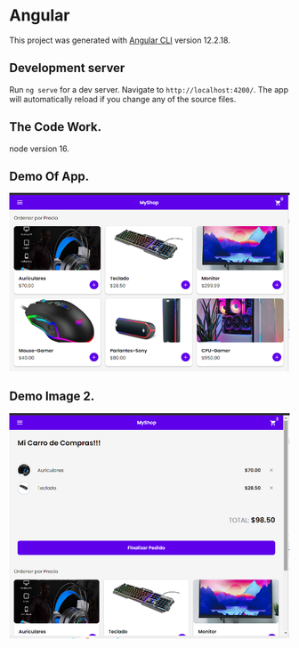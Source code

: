 # Angular

This project was generated with [Angular CLI](https://github.com/angular/angular-cli) version 12.2.18.

## Development server

Run `ng serve` for a dev server. Navigate to `http://localhost:4200/`. The app will automatically reload if you change any of the source files.

## The Code Work.
node version 16.

## Demo Of App.
![](https://github.com/wjmmk/Shopping-Cart-Angular/blob/main/src/assets/index.png)

## Demo Image 2.
![](https://github.com/wjmmk/Shopping-Cart-Angular/blob/main/src/assets/carrito.png)



